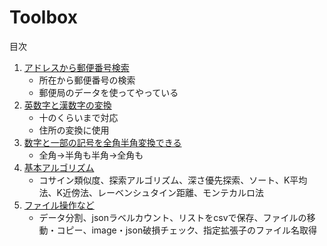 # Toolbox

目次

1. [アドレスから郵便番号検索](./address_into_postcode/)
   - 所在から郵便番号の検索
   - 郵便局のデータを使ってやっている
2. [英数字と漢数字の変換](./englishnumber_kansuji)
   - 十のくらいまで対応
   - 住所の変換に使用
3. [数字と一部の記号を全角半角変換できる](./full-width_half-width_substitution/)
   - 全角→半角も半角→全角も
4. [基本アルゴリズム](./base_algorithm/)
   - コサイン類似度、探索アルゴリズム、深さ優先探索、ソート、K平均法、K近傍法、レーベンシュタイン距離、モンテカルロ法
5. [ファイル操作など](./data_manipulation/)
   - データ分割、jsonラベルカウント、リストをcsvで保存、ファイルの移動・コピー、image・json破損チェック、指定拡張子のファイル名取得


